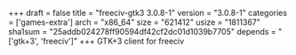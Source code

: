 +++
draft = false
title = "freeciv-gtk3 3.0.8-1"
version = "3.0.8-1"
categories = ['games-extra']
arch = "x86_64"
size = "621412"
usize = "1811367"
sha1sum = "25addb024278ff90594df42cf2dc01d1039b7705"
depends = "['gtk+3', 'freeciv']"
+++
GTK+3 client for freeciv